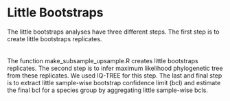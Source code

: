 # Little Bootstraps
The little bootstraps analyses have three different steps. The first step is to create little bootstraps replicates.<br />
<br />
<br />
The function make_subsample_upsample.R creates little bootstraps replicates. The second step is to infer maximum likelihood phylogenetic tree from these replicates. We used IQ-TREE for this step. The last and final step is to extract little sample-wise bootstrap confidence limit (bcl) and estimate the final bcl for a species group by aggregating little sample-wise bcls.   
